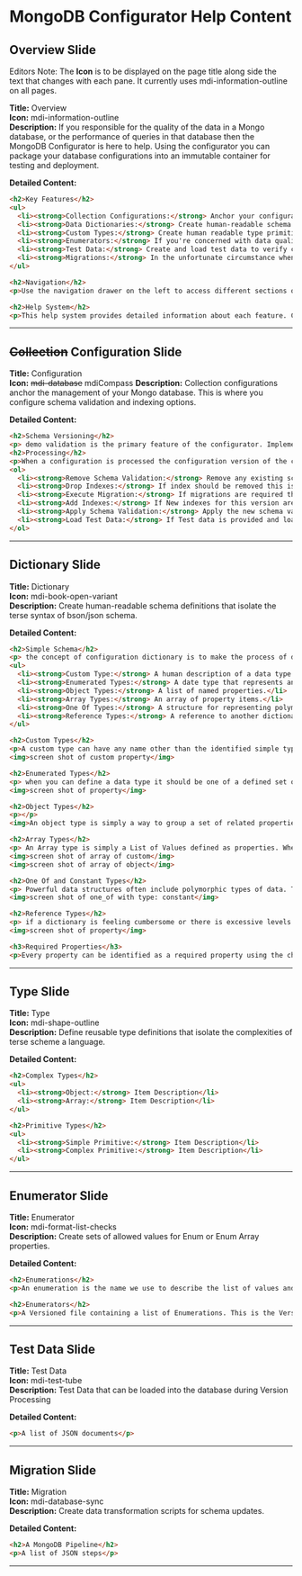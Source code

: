 # MongoDB Configurator Help Content

## Overview Slide

Editors Note: The **Icon** is to be displayed on the page title along side the text that changes with each pane. It currently uses mdi-information-outline on all pages. 

**Title:** Overview  
**Icon:** mdi-information-outline  
**Description:** If you responsible for the quality of the data in a Mongo database, or the performance of queries in that database then the MongoDB Configurator is here to help. Using the configurator you can package your database configurations into an immutable container for testing and deployment. 

**Detailed Content:**
```html
<h2>Key Features</h2>
<ul>
  <li><strong>Collection Configurations:</strong> Anchor your configurations, allowing you to define release versions and configure indexing.</li>
  <li><strong>Data Dictionaries:</strong> Create human-readable schema definitions that isolate the complexity of bson/json schema with named custom types</li>
  <li><strong>Custom Types:</strong> Create human readable type primitives for use in a dictionary</li>
  <li><strong>Enumerators:</strong> If you're concerned with data quality the gold standard is an enumerated set of valid values</li>
  <li><strong>Test Data:</strong> Create and load test data to verify configurations or make a convenient database available to developers</li>
  <li><strong>Migrations:</strong> In the unfortunate circumstance when a scheme of change requires that the database be updated, The configurator gives you away to define configure and test complex migration pipelines</li>
</ul>

<h2>Navigation</h2>
<p>Use the navigation drawer on the left to access different sections of the application. Each section provides specialized tools for managing specific aspects of your MongoDB schemas.</p>

<h2>Help System</h2>
<p>This help system provides detailed information about each feature. Click the help icon (?) in any section to access contextual help content.</p>
```

---

## ~~Collection~~ Configuration Slide

**Title:** Configuration  
**Icon:** ~~mdi-database~~ mdiCompass
**Description:** Collection configurations anchor the management of your Mongo database. This is where you configure schema validation and indexing options.

**Detailed Content:**
```html
<h2>Schema Versioning</h2>
<p> demo validation is the primary feature of the configurator. Implementing a version based approach to defining and applying steam of validation is accomplished in the configuration file. Each version number identifies a Dictionary version with the first three digits and an Enumerators version with the fourth digit. See Dictionary and Enumerator for more information on those features.</p>
<h2>Processing</h2>
<p>When a configuration is processed the configuration version of the collection that currently exists Is evaluated, And only newer Versions are applied. The utility is non-destructive as it will not apply version configurations that have already been applied within the database. When a Configuration Version is applied the following steps are accomplished</p>
<ol>
  <li><strong>Remove Schema Validation:</strong> Remove any existing schema validation configurations</li>
  <li><strong>Drop Indexes:</strong> If index should be removed this is when they're dropped</li>
  <li><strong>Execute Migration:</strong> If migrations are required this is when they run</li>
  <li><strong>Add Indexes:</strong> If New indexes for this version are identified this is when they're created</li>
  <li><strong>Apply Schema Validation:</strong> Apply the new schema validation configurations to the collection</li>
  <li><strong>Load Test Data:</strong> If Test data is provided and loading test data is configured the container will automatically load the specified test data. This is a great way to test your indexing and schema validation configurations</li>
</ol>

```
---

## Dictionary Slide

**Title:** Dictionary  
**Icon:** mdi-book-open-variant  
**Description:** Create human-readable schema definitions that isolate the terse syntax of bson/json schema.

**Detailed Content:**
```html
<h2>Simple Schema</h2>
<p> the concept of configuration dictionary is to make the process of documenting Data schema more accessible to non-software engineers. People without a software engineering context can be intimidated by the syntax involved in defining a json schema, Or even more confused if you're asking them to understand bson. A simple schema uses the idea of custom types that are defined with human accessible names. See below for additional detail about custom types, as well as several special simple schema types</p>
<ul>
  <li><strong>Custom Type:</strong> A human description of a data type (i.e. street address, phone number, sentence, or paragraph).</li>
  <li><strong>Enumerated Types:</strong> A date type that represents an item from an enumerated list. See Enumerators.</li>
  <li><strong>Object Types:</strong> A list of named properties.</li>
  <li><strong>Array Types:</strong> An array of property items.</li>
  <li><strong>One Of Types:</strong> A structure for representing polymorphic data structures.</li>
  <li><strong>Reference Types:</strong> A reference to another dictionary.</li>
</ul>

<h2>Custom Types</h2>
<p>A custom type can have any name other than the identified simple types below. Names should be short and meaningful, Embedded white space in a type name is not allowed. If you are defining dictionary property that has a custom type you don't need to specify any additional information.</p>
<img>screen shot of custom property</img>

<h2>Enumerated Types</h2>
<p> when you can define a data type it should be one of a defined set of valid values, You can have very high-quality data and you can support optional user experiences especially with touch devices. When you use the enum type,  you must identify which valid list of enumerators should be used. See Enumerators for additional information on creating enumerations. The Enum Array type is used for an array of values from an enumeration. </p>
<img>screen shot of property</img>

<h2>Object Types</h2>
<p></p>
<img>An object type is simply a way to group a set of related properties. The root property for most dictionaries is an object type. Object types have a special <em>Additional Properties</em> indicator that allows you to define loosely constrained data structures.</img>

<h2>Array Types</h2>
<p> An Array type is simply a List of Values defined as properties. When you identify the types of items that will be contained in the array, You can specify the additional attributes necessary to define the property.</p>
<img>screen shot of array of custom</img>
<img>screen shot of array of object</img>

<h2>One Of and Constant Types</h2>
<p> Powerful data structures often include polymorphic types of data. The one of data type is used to identify the list of possible types that a data property might comply with. The one of constraint is frequently combined with the constant constraint used to identify a type indicator for the polymorphic object.</p>
<img>screen shot of one_of with type: constant</img>

<h2>Reference Types</h2>
<p> if a dictionary is feeling cumbersome or there is excessive levels of nesting you might want to consider breaking the dictionary apart into multiple dictionaries. You can use the Ref type property to include those dictionaries</p>
<img>screen shot of property</img>

<h3>Required Properties</h3>
<p>Every property can be identified as a required property using the check-box icon on the property. Note that this is different from json and bson schemas where they specify required as an array attribute of an object. Schema rendering converts these value for you.</p>
```
---

## Type Slide

**Title:** Type  
**Icon:** mdi-shape-outline  
**Description:** Define reusable type definitions that isolate the complexities of terse scheme a language.

**Detailed Content:**
```html
<h2>Complex Types</h2>
<ul>
  <li><strong>Object:</strong> Item Description</li>
  <li><strong>Array:</strong> Item Description</li>
</ul>

<h2>Primitive Types</h2>
<ul>
  <li><strong>Simple Primitive:</strong> Item Description</li>
  <li><strong>Complex Primitive:</strong> Item Description</li>
</ul>

```
---

## Enumerator Slide

**Title:** Enumerator  
**Icon:** mdi-format-list-checks  
**Description:** Create sets of allowed values for Enum or Enum Array properties.

**Detailed Content:**
```html
<h2>Enumerations</h2>
<p>An enumeration is the name we use to describe the list of values and their descriptions. </p>

<h2>Enumerators</h2>
<p>A Versioned file containing a list of Enumerations. This is the Version Number used when defining a schema version.

```
---

## Test Data Slide

**Title:** Test Data  
**Icon:** mdi-test-tube  
**Description:** Test Data that can be loaded into the database during Version Processing

**Detailed Content:**
```html
<p>A list of JSON documents</p>

```
---

## Migration Slide

**Title:** Migration  
**Icon:** mdi-database-sync  
**Description:** Create data transformation scripts for schema updates.

**Detailed Content:**
```html
<h2>A MongoDB Pipeline</h2>
<p>A list of JSON steps</p>

```
---
